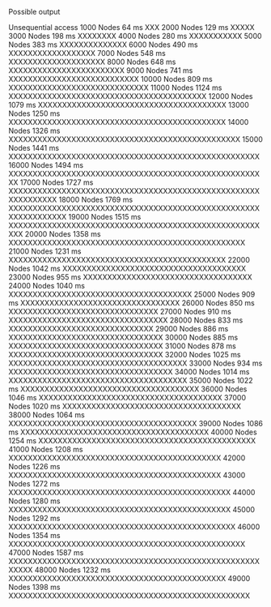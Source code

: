 Possible output

Unsequential access
  1000 Nodes     64 ms XXX
  2000 Nodes    129 ms XXXXX
  3000 Nodes    198 ms XXXXXXXX
  4000 Nodes    280 ms XXXXXXXXXXX
  5000 Nodes    383 ms XXXXXXXXXXXXXX
  6000 Nodes    490 ms XXXXXXXXXXXXXXXXXX
  7000 Nodes    548 ms XXXXXXXXXXXXXXXXXXXX
  8000 Nodes    648 ms XXXXXXXXXXXXXXXXXXXXXXXX
  9000 Nodes    741 ms XXXXXXXXXXXXXXXXXXXXXXXXXXX
 10000 Nodes    809 ms XXXXXXXXXXXXXXXXXXXXXXXXXXXXX
 11000 Nodes   1124 ms XXXXXXXXXXXXXXXXXXXXXXXXXXXXXXXXXXXXXXXXX
 12000 Nodes   1079 ms XXXXXXXXXXXXXXXXXXXXXXXXXXXXXXXXXXXXXXX
 13000 Nodes   1250 ms XXXXXXXXXXXXXXXXXXXXXXXXXXXXXXXXXXXXXXXXXXXXX
 14000 Nodes   1326 ms XXXXXXXXXXXXXXXXXXXXXXXXXXXXXXXXXXXXXXXXXXXXXXXX
 15000 Nodes   1441 ms XXXXXXXXXXXXXXXXXXXXXXXXXXXXXXXXXXXXXXXXXXXXXXXXXXXX
 16000 Nodes   1494 ms XXXXXXXXXXXXXXXXXXXXXXXXXXXXXXXXXXXXXXXXXXXXXXXXXXXXXX
 17000 Nodes   1727 ms XXXXXXXXXXXXXXXXXXXXXXXXXXXXXXXXXXXXXXXXXXXXXXXXXXXXXXXXXXXXXX
 18000 Nodes   1769 ms XXXXXXXXXXXXXXXXXXXXXXXXXXXXXXXXXXXXXXXXXXXXXXXXXXXXXXXXXXXXXXXX
 19000 Nodes   1515 ms XXXXXXXXXXXXXXXXXXXXXXXXXXXXXXXXXXXXXXXXXXXXXXXXXXXXXXX
 20000 Nodes   1358 ms XXXXXXXXXXXXXXXXXXXXXXXXXXXXXXXXXXXXXXXXXXXXXXXXX
 21000 Nodes   1231 ms XXXXXXXXXXXXXXXXXXXXXXXXXXXXXXXXXXXXXXXXXXXXX
 22000 Nodes   1042 ms XXXXXXXXXXXXXXXXXXXXXXXXXXXXXXXXXXXXXX
 23000 Nodes    955 ms XXXXXXXXXXXXXXXXXXXXXXXXXXXXXXXXXXX
 24000 Nodes   1040 ms XXXXXXXXXXXXXXXXXXXXXXXXXXXXXXXXXXXXXX
 25000 Nodes    909 ms XXXXXXXXXXXXXXXXXXXXXXXXXXXXXXXXX
 26000 Nodes    850 ms XXXXXXXXXXXXXXXXXXXXXXXXXXXXXXX
 27000 Nodes    910 ms XXXXXXXXXXXXXXXXXXXXXXXXXXXXXXXXX
 28000 Nodes    833 ms XXXXXXXXXXXXXXXXXXXXXXXXXXXXXX
 29000 Nodes    886 ms XXXXXXXXXXXXXXXXXXXXXXXXXXXXXXXX
 30000 Nodes    885 ms XXXXXXXXXXXXXXXXXXXXXXXXXXXXXXXX
 31000 Nodes    878 ms XXXXXXXXXXXXXXXXXXXXXXXXXXXXXXXX
 32000 Nodes   1025 ms XXXXXXXXXXXXXXXXXXXXXXXXXXXXXXXXXXXXX
 33000 Nodes    934 ms XXXXXXXXXXXXXXXXXXXXXXXXXXXXXXXXXX
 34000 Nodes   1014 ms XXXXXXXXXXXXXXXXXXXXXXXXXXXXXXXXXXXXX
 35000 Nodes   1022 ms XXXXXXXXXXXXXXXXXXXXXXXXXXXXXXXXXXXXX
 36000 Nodes   1046 ms XXXXXXXXXXXXXXXXXXXXXXXXXXXXXXXXXXXXXX
 37000 Nodes   1020 ms XXXXXXXXXXXXXXXXXXXXXXXXXXXXXXXXXXXXX
 38000 Nodes   1064 ms XXXXXXXXXXXXXXXXXXXXXXXXXXXXXXXXXXXXXXX
 39000 Nodes   1086 ms XXXXXXXXXXXXXXXXXXXXXXXXXXXXXXXXXXXXXXX
 40000 Nodes   1254 ms XXXXXXXXXXXXXXXXXXXXXXXXXXXXXXXXXXXXXXXXXXXXX
 41000 Nodes   1208 ms XXXXXXXXXXXXXXXXXXXXXXXXXXXXXXXXXXXXXXXXXXXX
 42000 Nodes   1226 ms XXXXXXXXXXXXXXXXXXXXXXXXXXXXXXXXXXXXXXXXXXXX
 43000 Nodes   1272 ms XXXXXXXXXXXXXXXXXXXXXXXXXXXXXXXXXXXXXXXXXXXXXX
 44000 Nodes   1280 ms XXXXXXXXXXXXXXXXXXXXXXXXXXXXXXXXXXXXXXXXXXXXXX
 45000 Nodes   1292 ms XXXXXXXXXXXXXXXXXXXXXXXXXXXXXXXXXXXXXXXXXXXXXXX
 46000 Nodes   1354 ms XXXXXXXXXXXXXXXXXXXXXXXXXXXXXXXXXXXXXXXXXXXXXXXXX
 47000 Nodes   1587 ms XXXXXXXXXXXXXXXXXXXXXXXXXXXXXXXXXXXXXXXXXXXXXXXXXXXXXXXXX
 48000 Nodes   1232 ms XXXXXXXXXXXXXXXXXXXXXXXXXXXXXXXXXXXXXXXXXXXXX
 49000 Nodes   1398 ms XXXXXXXXXXXXXXXXXXXXXXXXXXXXXXXXXXXXXXXXXXXXXXXXXX
